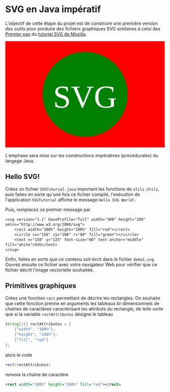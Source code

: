 SVG en Java impératif
================================================================================

L'objectif de cette étape du projet est de construire une première version des 
outils pour produire des fichiers graphiques SVG similaires à celui des 
[Premier pas](https://developer.mozilla.org/fr/docs/Web/SVG/Tutorial/Getting_Started) 
du [tutoriel SVG de Mozilla](https://developer.mozilla.org/fr/docs/Web/SVG/Tutorial).

![SVG](images/demo1.svg)

L'emphase sera mise sur les constructions impératives (procédurales) du langage
Java.


Hello SVG!
--------------------------------------------------------------------------------

Créez un fichier `SVGTutorial.java` important les fonctions de `utils.Utils`,
puis faites en sorte qu'une fois ce fichier compilé, l'exécution de 
l'application `SVGTutorial` affiche le message `Hello SVG World!`.

Puis, remplacez ce premier message par 

    <svg version="1.1" baseProfile="full" width="300" height="200" xmlns="http://www.w3.org/2000/svg">
        <rect width="100%" height="100%" fill="red"></rect>
        <circle cx="150" cy="100" r="80" fill="green"></circle>
        <text x="150" y="125" font-size="60" text-anchor="middle" fill="white">SVG</text>
    </svg>

Enfin, faites en sorte que ce contenu soit écrit dans le fichier `demo1.svg`.
Ouvrez ensuite ce fichier avec votre navigateur Web pour vérifier que ce
fichier décrit l'image vectorielle souhaitée.

Primitives graphiques
--------------------------------------------------------------------------------

Créez une fonction `rect` permettant de décrire les rectangles. On souhaite
que cette fonction prenne en arguments les tableaux bi-dimensionnels de chaînes
de caractères caractérisant les attributs du rectangle, de telle sorte que si
la variable `rectAttributes` désigne le tableau
```java
String[][] rectAttributes = {
    {"width", "100%"}, 
    {"height", "100%"}, 
    {"fill", "red"}
};
```
alors le code
```java
rect(rectAttributes)
```
renvoie la chaîne de caractère 
```svg
<rect width="100%" height="100%" fill="red"></rect>
```



